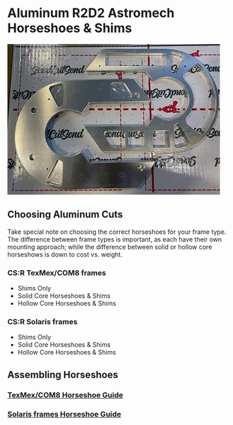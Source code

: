 # Aluminum R2D2 Astromech Horseshoes &amp; Shims

<img src="/resources/images/intro.jpg" width="480" />

## Choosing Aluminum Cuts

Take special note on choosing the correct horseshoes for your frame type. The difference between frame types is important, as each have their own mounting approach; while the difference between solid or hollow core horseshows is down to cost vs. weight.

### CS:R TexMex/COM8 frames
- Shims Only
- Solid Core Horseshoes & Shims
- Hollow Core Horseshoes & Shims

### CS:R Solaris frames
- Shims Only
- Solid Core Horseshoes & Shims
- Hollow Core Horseshoes & Shims


## Assembling Horseshoes

### [TexMex/COM8 Horseshoe Guide](https://github.com/drolsen/r2d2-horseshoes-shims/wiki/Solaris-Horseshoe-Assembling)

### [Solaris frames Horseshoe Guide](https://github.com/drolsen/r2d2-horseshoes-shims/wiki/TexMex-COM8-Assembling)
